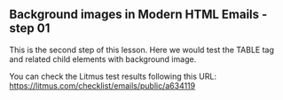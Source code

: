 ## Background images in Modern HTML Emails - step 01

This is the second step of this lesson. Here we would test the TABLE tag and related child elements with background image.

You can check the Litmus test results following this URL:
https://litmus.com/checklist/emails/public/a634119